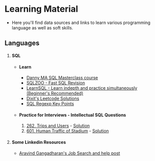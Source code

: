 # Learning Material

- Here you'll find data sources and links to learn various programming language as well as soft skills.

## Languages
1. #### SQL  
   - #### Learn
      - [Danny MA SQL Masterclass course](https://github.com/DataWithDanny/sql-masterclass)
      - [SQLZOO - Fast SQL Revision](https://sqlzoo.net/wiki/SQL_Tutorial)
      - [LearnSQL - Learn indepth and practice simultaneously (Beginner's Recommended)](https://learnsql.com/course-explorer?filter=all&level=all&sort=popularity&dialect=standard-sql%2Csql-server%2Cpostgresql%2Cmy-sql&goal=learn-sql%2Cpractice-sql)
      - [Dixit's Leetcode Solutions](https://github.com/dixitthiya/leetcode)
      - [SQL Regexp Key Points](https://github.com/dixitthiya/leetcode/blob/main/sql/README.md#regexp-notes-mysql-reference)
   - #### Practice for Interviews - Intellectual SQL Questions
      1. [262. Trips and Users](https://leetcode.com/problems/trips-and-users/) - [Solution](https://github.com/dixitthiya/leetcode/blob/main/sql/262.%20Trips%20and%20Users(Hard).sql)
      2. [601. Human Traffic of Stadium](https://leetcode.com/problems/human-traffic-of-stadium/) - [Solution](https://github.com/dixitthiya/leetcode/blob/main/sql/601.%20Human%20Traffic%20of%20Stadium(Hard).sql)
2. #### Some Linkedin Resources
   - [Aravind Gangadharan's Job Search and help post](https://www.linkedin.com/posts/aravindgangadharan_facebook-was-one-of-the-best-places-ive-activity-6996518604095533056-ELmo/?utm_source=share&utm_medium=member_desktop)

